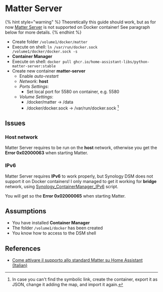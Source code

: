# Matter Server

{% hint style="warning" %}
Theoretically this guide should work, but as for now [Matter Server](https://github.com/home-assistant-libs/python-matter-server) is not supported on Docker container!
See paragraph below for more details.
{% endhint %}

- Create folder `/volume1/docker/matter`
- Execute on shell: `ln /var/run/docker.sock /volume1/docker/docker.sock -s`
- **Container Manager**
- Execute on shell: `docker pull ghcr.io/home-assistant-libs/python-matter-server:stable`
- Create new container **matter-server**
    - Enable *auto-restart*
    - *Network*: **host**
    - *Ports Settings*:
        - Set local port for 5580 on container, e.g. 5580
    - *Volume Settings*:
        - /docker/matter -> /data
        - /docker/docker.sock -> /var/run/docker.sock [^1]

[^1]: In case you can't find the symbolic link, create the container, export it as JSON, change it adding the map, and import it again.

## Issues

### Host network

Matter Server requires to be run on the **host** network, otherwise you get the **Error 0x02000063** when starting Matter.

### IPv6

Matter Server requires **IPv6** to work properly, but Synology DSM does not support it on Docker containers!
I only managed to get it working for **bridge** network, using [Synology_ContainerManager_IPv6](https://github.com/007revad/Synology_ContainerManager_IPv6) script.

You will get so the **Error 0x02000065** when starting Matter.

## Assumptions

- You have installed **Container Manager**
- The folder `/volume1/docker` has been created
- You know how to access to the DSM shell

## References

- [Come attivare il supporto allo standard Matter su Home Assistant (Italian)](https://indomus.it/guide/come-attivare-il-supporto-a-matter-su-home-assistant/#docker)

